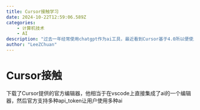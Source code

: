 ```yaml
---
title: Cursor接触学习
date: 2024-10-22T12:59:06.589Z
categories:
    - 计算机技术
    - AI
description: "过去一年经常使用chatgpt作为ai工具，最近看到Cursor基于4.0所以便使用该技术"
author: "LeeZChuan"
---
```




# Cursor接触

下载了Cursor提供的官方编辑器，他相当于在vscode上直接集成了ai的一个编辑器，然后官方支持多种api_token让用户使用多种ai